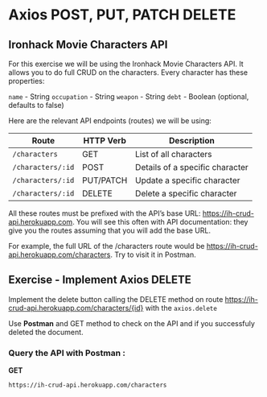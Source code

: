 # Axios POST, PUT, PATCH DELETE



## Ironhack Movie Characters API

For this exercise we will be using the Ironhack Movie Characters API. It allows you to do full CRUD on the characters. Every character has these properties:

`name` - String
`occupation` - String
`weapon` - String
`debt` - Boolean (optional, defaults to false)



Here are the relevant API endpoints (routes) we will be using:

| Route             | HTTP Verb | Description                     |
| ----------------- | --------- | ------------------------------- |
| `/characters`     | GET       | List of all characters          |
| `/characters/:id` | POST      | Details of a specific character |
| `/characters/:id` | PUT/PATCH | Update a specific character     |
| `/characters/:id` | DELETE    | Delete a specific character     |


All these routes must be prefixed with the API’s base URL: https://ih-crud-api.herokuapp.com. You will see this often with API documentation: they give you the routes assuming that you will add the base URL.

For example, the full URL of the /characters route would be https://ih-crud-api.herokuapp.com/characters. Try to visit it in Postman.



## Exercise - Implement Axios DELETE

Implement the delete button calling the DELETE method on route https://ih-crud-api.herokuapp.com/characters/{id}   with the `axios.delete`



Use **Postman** and GET method to check on the API and if you successfuly deleted the document.  

### Query the API with Postman :

**GET**

```
https://ih-crud-api.herokuapp.com/characters
```
